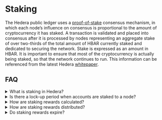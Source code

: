 # Staking

The Hedera public ledger uses a [proof-of-stake](../../support-and-community/glossary.md#proof-of-stake-pos) consensus mechanism, in which each node’s influence on consensus is proportional to the amount of cryptocurrency it has staked. A transaction is validated and placed into consensus after it is processed by nodes representing an aggregate stake of over two-thirds of the total amount of HBAR currently staked and dedicated to securing the network. Stake is expressed as an amount in HBAR. It is important to ensure that most of the cryptocurrency is actually being staked, so that the network continues to run. This information can be referenced from the latest Hedera [whitepaper](https://hedera.com/hh_whitepaper_v2.1-20200815.pdf).

## FAQ

<details>

<summary>What is staking in Hedera?</summary>

Staking is the process of participating in a [proof-of-stake](../../support-and-community/glossary.md#proof-of-stake-pos) system to validate transactions and earn rewards. When staked, coins are locked but can be unlocked for trading. Staking allows participants (stakeholders) to earn rewards on their holdings, typically in tokens or coins.

</details>

<details>

<summary>Is there a lock-up period when accounts are staked to a node?</summary>

No, there is no lock-up period when accounts are staked to a node. The staked account balance is liquid at all times.

</details>

<details>

<summary>How are staking rewards calculated?</summary>

The staking reward rate is determined by the Hedera Council and updated on the mainnet. Learn more about staking rewards [here](staking.md).

</details>

<details>

<summary>How are staking rewards distributed?</summary>

[Staking rewards distribution](stake-hbar.md#staking-reward-distribution) can be triggered by several different mechanisms, such as when an account is staked to a different node, when the total number of HBAR staked to an account changes, or when the staked account is auto-renewed.

</details>

<details>

<summary>Do staking rewards expire?</summary>

Staking rewards do not expire but can only be collected for up to 365 days without a rewards payment being triggered. If more than 365 days pass without a rewards payment, rewards can only be collected for the latest 365 days periods.

</details>
